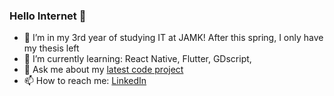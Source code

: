 ### Hello Internet 👋

- 🔭 I’m in my 3rd year of studying IT
at JAMK! After this spring, I only have my thesis left
- 🌱 I’m currently learning: React Native, Flutter, GDscript, 
- 💬 Ask me about my [latest code project]([https://github.com/vihervirveli/portfolio/tree/master/AI_and_Python/covid_info_search](https://github.com/vihervirveli/card-app)) 
- 📫 How to reach me: [LinkedIn](https://www.linkedin.com/in/maarit-salo/)

<!--
**vihervirveli/vihervirveli** is a ✨ _special_ ✨ repository because its `README.md` (this file) appears on your GitHub profile.

Here are some ideas to get you started:

 ...
- 🌱 I’m currently learning ...
- 👯 I’m looking to collaborate on ...
- 🤔 I’m looking for help with ...
- 💬 Ask me about ...
 ...
- 😄 Pronouns: ...
- ⚡ Fun fact: ...
-->
